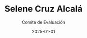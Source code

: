 ---
layout: candidato
title: Selene Cruz Alcalá
origin: Poder Judicial
interviewed: false
tags:
- Poder Ejecutivo
- Mujer
external_url: false
date: 2025-01-01
author: Comité de Evaluación
number: 6

---